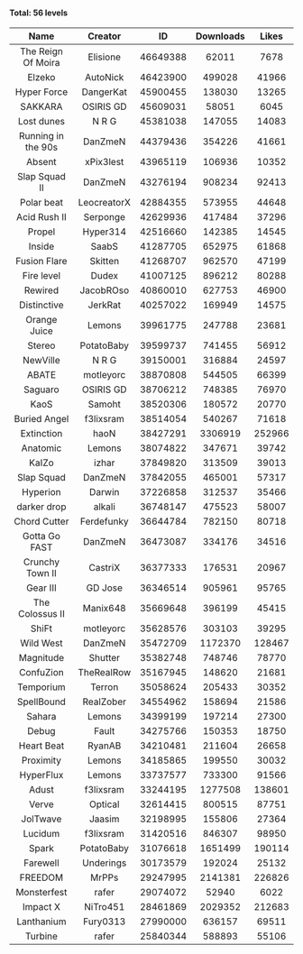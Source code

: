 #### Total: 56 levels

| Name | Creator | ID | Downloads | Likes |
|:---:|:---:|:---:|:---:|:---:|
| The Reign Of Moira | Elisione | 46649388 | 62011 | 7678
| Elzeko | AutoNick | 46423900 | 499028 | 41966
| Hyper Force | DangerKat | 45900455 | 138030 | 13265
| SAKKARA | OSIRIS GD | 45609031 | 58051 | 6045
| Lost dunes | N R G | 45381038 | 147055 | 14083
| Running in the 90s | DanZmeN | 44379436 | 354226 | 41661
| Absent | xPix3lest | 43965119 | 106936 | 10352
| Slap Squad II | DanZmeN | 43276194 | 908234 | 92413
| Polar beat | LeocreatorX | 42884355 | 573955 | 44648
| Acid Rush II | Serponge | 42629936 | 417484 | 37296
| Propel | Hyper314 | 42516660 | 142385 | 14545
| Inside | SaabS | 41287705 | 652975 | 61868
| Fusion Flare | Skitten | 41268707 | 962570 | 47199
| Fire level | Dudex | 41007125 | 896212 | 80288
| Rewired | JacobROso | 40860010 | 627753 | 46900
| Distinctive | JerkRat | 40257022 | 169949 | 14575
| Orange Juice | Lemons | 39961775 | 247788 | 23681
| Stereo | PotatoBaby | 39599737 | 741455 | 56912
| NewVille | N R G | 39150001 | 316884 | 24597
| ABATE | motleyorc | 38870808 | 544505 | 66399
| Saguaro | OSIRIS GD | 38706212 | 748385 | 76970
| KaoS | Samoht | 38520306 | 180572 | 20770
| Buried Angel | f3lixsram | 38514054 | 540267 | 71618
| Extinction | haoN | 38427291 | 3306919 | 252966
| Anatomic | Lemons | 38074822 | 347671 | 39742
| KaIZo | izhar | 37849820 | 313509 | 39013
| Slap Squad | DanZmeN | 37842055 | 465001 | 57317
| Hyperion | Darwin | 37226858 | 312537 | 35466
| darker drop | alkali | 36748147 | 475523 | 58007
| Chord Cutter | Ferdefunky | 36644784 | 782150 | 80718
| Gotta Go FAST | DanZmeN | 36473087 | 334176 | 34516
| Crunchy Town II | CastriX | 36377333 | 176531 | 20967
| Gear III | GD Jose | 36346514 | 905961 | 95765
| The Colossus II | Manix648 | 35669648 | 396199 | 45415
| ShiFt | motleyorc | 35628576 | 303103 | 39295
| Wild West | DanZmeN | 35472709 | 1172370 | 128467
| Magnitude | Shutter | 35382748 | 748746 | 78770
| ConfuZion | TheRealRow | 35167945 | 148620 | 21681
| Temporium | Terron | 35058624 | 205433 | 30352
| SpellBound | RealZober | 34554962 | 158694 | 21586
| Sahara | Lemons | 34399199 | 197214 | 27300
| Debug | Fault | 34275766 | 150353 | 18750
| Heart Beat | RyanAB | 34210481 | 211604 | 26658
| Proximity | Lemons | 34185865 | 199550 | 30032
| HyperFlux | Lemons | 33737577 | 733300 | 91566
| Adust | f3lixsram | 33244195 | 1277508 | 138601
| Verve | Optical | 32614415 | 800515 | 87751
| JolTwave | Jaasim | 32198995 | 155806 | 27364
| Lucidum | f3lixsram | 31420516 | 846307 | 98950
| Spark | PotatoBaby | 31076618 | 1651499 | 190114
| Farewell | Underings | 30173579 | 192024 | 25132
| FREEDOM | MrPPs | 29247995 | 2141381 | 226826
| Monsterfest | rafer | 29074072 | 52940 | 6022
| Impact X | NiTro451 | 28461869 | 2029352 | 212683
| Lanthanium | Fury0313 | 27990000 | 636157 | 69511
| Turbine | rafer | 25840344 | 588893 | 55106
